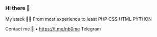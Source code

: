### Hi there 👋

My stack 👨‍💻 From most experience to least
PHP CSS HTML PYTHON

Contact me 💌
• https://t.me/nb0me Telegram
